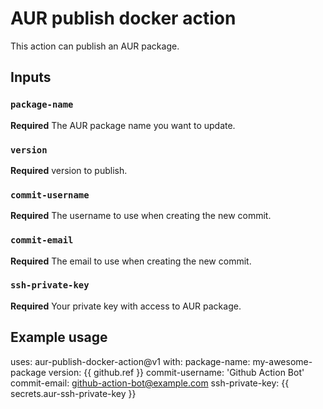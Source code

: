 # AUR publish docker action

This action can publish an AUR package.

## Inputs

### `package-name`

**Required** The AUR package name you want to update.

### `version`

**Required** version to publish.

### `commit-username`

**Required** The username to use when creating the new commit.

### `commit-email`

**Required** The email to use when creating the new commit.

### `ssh-private-key`

**Required** Your private key with access to AUR package.



## Example usage

uses: aur-publish-docker-action@v1
with:
  package-name: my-awesome-package
  version: {{ github.ref }}
  commit-username: 'Github Action Bot'
  commit-email: github-action-bot@example.com
  ssh-private-key: {{ secrets.aur-ssh-private-key }}
